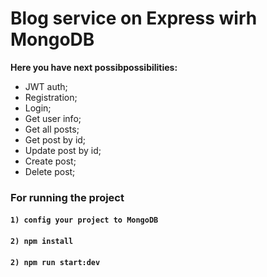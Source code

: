 # Blog service on Express wirh MongoDB

**Here you have next possibpossibilities:**
- JWT auth;
- Registration;
- Login;
- Get user info;
- Get all posts;
- Get post by id;
- Update post by id;
- Create post;
- Delete post;


### For running the project

#### `1) config your project to MongoDB`
#### `2) npm install`
#### `2) npm run start:dev`